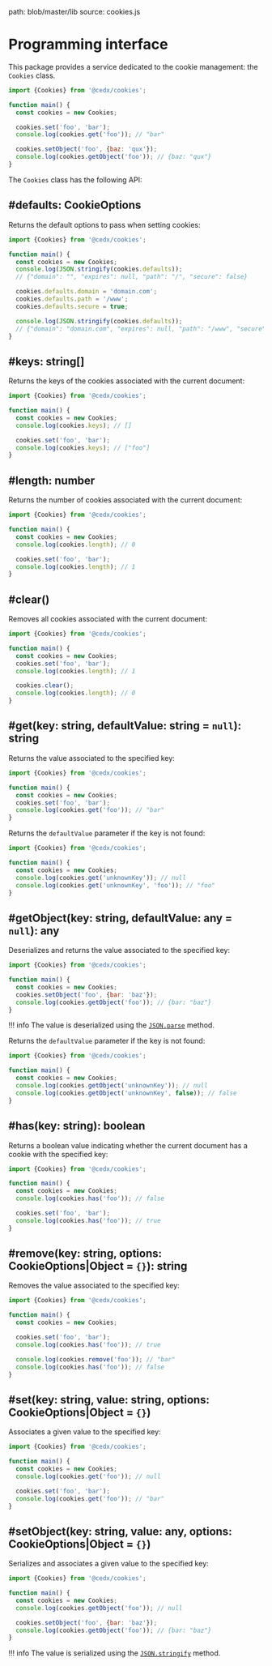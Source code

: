 path: blob/master/lib
source: cookies.js

# Programming interface
This package provides a service dedicated to the cookie management: the `Cookies` class.

```javascript
import {Cookies} from '@cedx/cookies';

function main() {
  const cookies = new Cookies;

  cookies.set('foo', 'bar');
  console.log(cookies.get('foo')); // "bar"

  cookies.setObject('foo', {baz: 'qux'});
  console.log(cookies.getObject('foo')); // {baz: "qux"}
}
```

The `Cookies` class has the following API:

## **#defaults**: CookieOptions
Returns the default options to pass when setting cookies:

```javascript
import {Cookies} from '@cedx/cookies';

function main() {
  const cookies = new Cookies;
  console.log(JSON.stringify(cookies.defaults));
  // {"domain": "", "expires": null, "path": "/", "secure": false}

  cookies.defaults.domain = 'domain.com';
  cookies.defaults.path = '/www';
  cookies.defaults.secure = true;

  console.log(JSON.stringify(cookies.defaults));
  // {"domain": "domain.com", "expires": null, "path": "/www", "secure": true}
}
```

## **#keys**: string[]
Returns the keys of the cookies associated with the current document:

```javascript
import {Cookies} from '@cedx/cookies';

function main() {
  const cookies = new Cookies;
  console.log(cookies.keys); // []

  cookies.set('foo', 'bar');
  console.log(cookies.keys); // ["foo"]
}
```

## **#length**: number
Returns the number of cookies associated with the current document:

```javascript
import {Cookies} from '@cedx/cookies';

function main() {
  const cookies = new Cookies;
  console.log(cookies.length); // 0

  cookies.set('foo', 'bar');
  console.log(cookies.length); // 1
}
```

## **#clear**()
Removes all cookies associated with the current document:

```javascript
import {Cookies} from '@cedx/cookies';

function main() {
  const cookies = new Cookies;
  cookies.set('foo', 'bar');
  console.log(cookies.length); // 1

  cookies.clear();
  console.log(cookies.length); // 0
}
```

## **#get**(key: string, defaultValue: string = `null`): string
Returns the value associated to the specified key:

```javascript
import {Cookies} from '@cedx/cookies';

function main() {
  const cookies = new Cookies;
  cookies.set('foo', 'bar');
  console.log(cookies.get('foo')); // "bar"
}
```

Returns the `defaultValue` parameter if the key is not found:

```javascript
import {Cookies} from '@cedx/cookies';

function main() {
  const cookies = new Cookies;
  console.log(cookies.get('unknownKey')); // null
  console.log(cookies.get('unknownKey', 'foo')); // "foo"
}
```

## **#getObject**(key: string, defaultValue: any = `null`): any
Deserializes and returns the value associated to the specified key:

```javascript
import {Cookies} from '@cedx/cookies';

function main() {
  const cookies = new Cookies;
  cookies.setObject('foo', {bar: 'baz'});
  console.log(cookies.getObject('foo')); // {bar: "baz"}
}
```

!!! info
    The value is deserialized using the [`JSON.parse`](https://developer.mozilla.org/en-US/docs/Web/JavaScript/Reference/Global_Objects/JSON/parse) method.

Returns the `defaultValue` parameter if the key is not found:

```javascript
import {Cookies} from '@cedx/cookies';

function main() {
  const cookies = new Cookies;
  console.log(cookies.getObject('unknownKey')); // null
  console.log(cookies.getObject('unknownKey', false)); // false
}
```

## **#has**(key: string): boolean
Returns a boolean value indicating whether the current document has a cookie with the specified key:

```javascript
import {Cookies} from '@cedx/cookies';

function main() {
  const cookies = new Cookies;
  console.log(cookies.has('foo')); // false

  cookies.set('foo', 'bar');
  console.log(cookies.has('foo')); // true
}
```

## **#remove**(key: string, options: CookieOptions|Object = `{}`): string
Removes the value associated to the specified key:

```javascript
import {Cookies} from '@cedx/cookies';

function main() {
  const cookies = new Cookies;

  cookies.set('foo', 'bar');
  console.log(cookies.has('foo')); // true

  console.log(cookies.remove('foo')); // "bar"
  console.log(cookies.has('foo')); // false
}
```

## **#set**(key: string, value: string, options: CookieOptions|Object = `{}`)
Associates a given value to the specified key:

```javascript
import {Cookies} from '@cedx/cookies';

function main() {
  const cookies = new Cookies;
  console.log(cookies.get('foo')); // null

  cookies.set('foo', 'bar');
  console.log(cookies.get('foo')); // "bar"
}
```

## **#setObject**(key: string, value: any, options: CookieOptions|Object = `{}`)
Serializes and associates a given value to the specified key:

```javascript
import {Cookies} from '@cedx/cookies';

function main() {
  const cookies = new Cookies;
  console.log(cookies.getObject('foo')); // null

  cookies.setObject('foo', {bar: 'baz'});
  console.log(cookies.getObject('foo')); // {bar: "baz"}
}
```

!!! info
    The value is serialized using the [`JSON.stringify`](https://developer.mozilla.org/en-US/docs/Web/JavaScript/Reference/Global_Objects/JSON/stringify) method.
